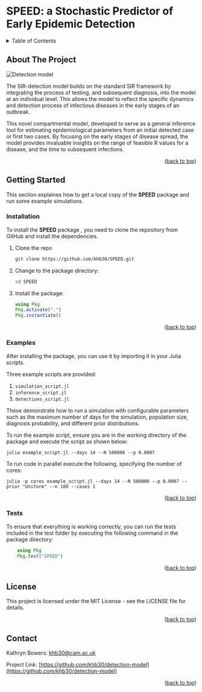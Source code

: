 # SPEED: a Stochastic Predictor of Early Epidemic Detection

<!-- TABLE OF CONTENTS -->
<details>
  <summary>Table of Contents</summary>
  <ol>
    <li><a href="#about-the-project">About The Project</a></li>
    <li>
      <a href="#getting-started">Getting Started</a>
      <ul>
        <li><a href="#installation">Installation</a></li>
        <li><a href="#examples">Examples</a></li>
        <li><a href="#tests">Tests</a></li>
      </ul>
    </li>
    <li><a href="#license">License</a></li>
    <li><a href="#contact">Contact</a></li>
  </ol>
</details>

## About The Project

![Detection model](images/screenshot.png)

The SIR-detection model builds on the standard SIR framework by integrating the process of testing, and subsequent diagnosis, into the model at an individual level. This allows the model to reflect the specific dynamics and detection process of infectious diseases in the early stages of an outbreak. 

This novel compartmental model, developed to serve as a general inference tool for estimating epidemiological parameters from an initial detected case or first two cases. By focusing on the early stages of disease spread, the model provides invaluable insights on the range of feasible R values for a disease, and the time to subsequent infections. 

<p align="right">(<a href="#table-of-contents">back to top</a>)</p>

## Getting Started

This section explaines how to get a local copy of the **SPEED** package and run some example simulations.

### Installation

To install the **SPEED** package , you need to clone the repository from GitHub and install the dependencies.

1. Clone the repo
   ```sh
   git clone https://github.com/khb30/SPEED.git
   ```
2. Change to the package directory:
    ```sh
    cd SPEED
    ```

3. Install the package:
    ```julia
    using Pkg
    Pkg.activate(".")
    Pkg.instantiate()
    ```

<p align="right">(<a href="#table-of-contents">back to top</a>)</p>

### Examples

After installing the package, you can use it by importing it in your Julia scripts.

Three example scripts are provided:

1. `simulation_script.jl`
2. `inference_script.jl`
3. `detections_script.jl`
 
These demonstrate how to run a simulation with configurable parameters such as the maximum number of days for the simulation, population size, diagnosis probability, and different prior distributions.

To run the example script, ensure you are in the working directory of the package and execute the script as shown below:

`julia example_script.jl --days 14 --N 500000 --p 0.0007`

To run code in parallel execute the following, specifying the number of cores:

`julia -p cores example_script.jl --days 14 --N 500000 --p 0.0007 --prior "Uniform" --n 100 --cases 1`

<p align="right">(<a href="#table-of-contents">back to top</a>)</p>

### Tests

To ensure that everything is working correctly, you can run the tests included in the test folder by executing the following command in the package directory:

```julia
    using Pkg
    Pkg.test("SPEED")
```

<p align="right">(<a href="#table-of-contents">back to top</a>)</p>

## License

This project is licensed under the MIT License - see the LICENSE file for details.

<p align="right">(<a href="#table-of-contents">back to top</a>)</p>

## Contact

Kathryn Bowers: khb30@cam.ac.uk

Project Link: [https://github.com/khb30/detection-model](https://github.com/khb30/detection-model)

<p align="right">(<a href="#table-of-contents">back to top</a>)</p>
